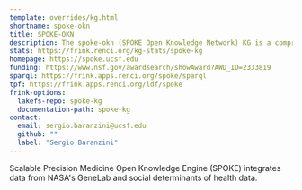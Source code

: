 ```yaml
---
template: overrides/kg.html
shortname: spoke-okn
title: SPOKE-OKN
description: The spoke-okn (SPOKE Open Knowledge Network) KG is a comprehensive biomedical and environmental health knowledge graph that integrates diverse data across genomics, environmental science, and public health. It encompasses multiple primary entity types, including organisms, geographic locations (from countries to ZIP codes), genes, diseases, chemical compounds, social determinants of health, and environmental contexts. With detailed hierarchical coverage of geographic information, spoke-okn supports spatial analyses of health outcomes, environmental exposures, and socioeconomic factors across a range of geographic scales.
stats: https://frink.renci.org/kg-stats/spoke-kg
homepage: https://spoke.ucsf.edu
funding: https://www.nsf.gov/awardsearch/showAward?AWD_ID=2333819
sparql: https://frink.apps.renci.org/spoke/sparql
tpf: https://frink.apps.renci.org/ldf/spoke
frink-options:
  lakefs-repo: spoke-kg
  documentation-path: spoke-kg
contact:
  email: sergio.baranzini@ucsf.edu
  github: ""
  label: "Sergio Baranzini"
---
```

Scalable Precision Medicine Open Knowledge Engine (SPOKE) integrates data from NASA's GeneLab and social determinants of health data. 


